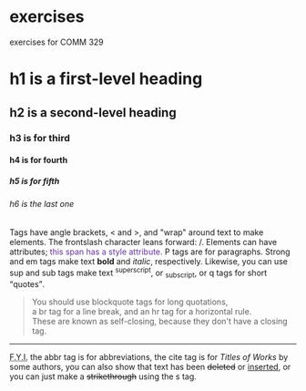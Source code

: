 # exercises
exercises for COMM 329

<!DOCTYPE html>
<html lang="en">
<head>
  <meta charset="UTF-8">
  <meta name="viewport" content="width=device-width, initial-scale=1.0">
  <title>1markup</title>
</head>
<body><!--Type all the code BELOW⬇︎ this line-->

  <h1>h1 is a first-level heading</h1>
  <h2>h2 is a second-level heading</h2>
  <h3>h3 is for third</h3>
  <h4>h4 is for fourth</h4>
  <h5>h5 is for fifth</h5>
  <h6>h6 is the last one</h6>
  <p>Tags have angle brackets, < and >,  and "wrap" around text to make elements. The frontslash character leans forward: /. Elements can have attributes;
    <span style="color: rebeccapurple;">
      this span has a style attribute.
    </span>
     P tags are for paragraphs. Strong and em tags make text <strong>bold</strong> and <em>italic</em>, respectively. Likewise, you can use sup and sub tags make text <sup>superscript</sup>, or <sub>subscript</sub>, or q tags for short <q>quotes</q>.</p>
  <blockquote>
    You should use blockquote tags for long quotations, <br>
    a br tag for a line break, and an hr tag for a horizontal rule.<br>
    These are known as self-closing, because they don't have a closing tag.
  </blockquote>
  <hr>
  <p><abbr title="For Your Information">F.Y.I.</abbr> the abbr tag is for abbreviations, the cite tag is for <cite>Titles of Works</cite> by some authors, you can also show that text has been <del>deleted</del> or <ins>inserted</ins>, or you can just make a <s>strikethrough</s> using the s tag.</p>
  <!--Lastly, HTML comments are hidden-->

</body>
</html>
